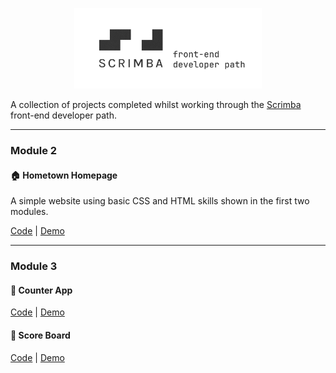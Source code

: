 <p align="center"><img src="./assets/header.png" alt="reb84-the-odin-project" width="300"/></p>

A collection of projects completed whilst working through the [Scrimba](https://scrimba.com) front-end developer path.

---

### Module 2
#### 🏠 **Hometown Homepage**
A simple website using basic CSS and HTML skills shown in the first two modules.

[Code](./01-hometown-homepage) | [Demo](https://hometown-homepage-alpha.vercel.app/)

---

### Module 3
#### 🐸 **Counter App**
[Code](./02-counter-app) | [Demo](https://froggy-counter.vercel.app/)

#### 🏀 **Score Board**
[Code](./03-score-board) | [Demo](https://score-board-psi.vercel.app/)